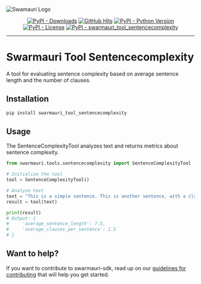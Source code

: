
![Swamauri Logo](https://res.cloudinary.com/dbjmpekvl/image/upload/v1730099724/Swarmauri-logo-lockup-2048x757_hww01w.png)

<p align="center">
    <a href="https://pypi.org/project/swarmauri_tool_sentencecomplexity/">
        <img src="https://img.shields.io/pypi/dm/swarmauri_tool_sentencecomplexity" alt="PyPI - Downloads"/></a>
    <a href="https://github.com/swarmauri/swarmauri-sdk/pkgs/community/swarmauri_tool_sentencecomplexity/README.md">
        <img src="https://hits.seeyoufarm.com/api/count/incr/badge.svg?url=https://github.com/swarmauri/swarmauri-sdk/pkgs/community/swarmauri_tool_sentencecomplexity/README.md&count_bg=%2379C83D&title_bg=%23555555&icon=&icon_color=%23E7E7E7&title=hits&edge_flat=false" alt="GitHub Hits"/></a>
    <a href="https://pypi.org/project/swarmauri_tool_sentencecomplexity/">
        <img src="https://img.shields.io/pypi/pyversions/swarmauri_tool_sentencecomplexity" alt="PyPI - Python Version"/></a>
    <a href="https://pypi.org/project/swarmauri_tool_sentencecomplexity/">
        <img src="https://img.shields.io/pypi/l/swarmauri_tool_sentencecomplexity" alt="PyPI - License"/></a>
    <a href="https://pypi.org/project/swarmauri_tool_sentencecomplexity/">
        <img src="https://img.shields.io/pypi/v/swarmauri_tool_sentencecomplexity?label=swarmauri_tool_sentencecomplexity&color=green" alt="PyPI - swarmauri_tool_sentencecomplexity"/></a>
</p>

---

# Swarmauri Tool Sentencecomplexity

A tool for evaluating sentence complexity based on average sentence length and the number of clauses.

## Installation

```bash
pip install swarmauri_tool_sentencecomplexity
```

## Usage
The SentenceComplexityTool analyzes text and returns metrics about sentence complexity.

```python
from swarmauri.tools.sentencecomplexity import SentenceComplexityTool

# Initialize the tool
tool = SentenceComplexityTool()

# Analyze text
text = "This is a simple sentence. This is another sentence, with a clause."
result = tool(text)

print(result)
# Output: {
#     'average_sentence_length': 7.5,
#     'average_clauses_per_sentence': 1.5
# }
```

## Want to help?

If you want to contribute to swarmauri-sdk, read up on our [guidelines for contributing](https://github.com/swarmauri/swarmauri-sdk/blob/master/contributing.md) that will help you get started.
